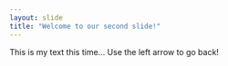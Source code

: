 ```yaml
---
layout: slide
title: "Welcome to our second slide!"
---
```

This is my text this time...
Use the left arrow to go back!